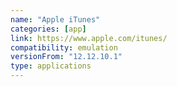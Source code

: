 ```yaml
---
name: "Apple iTunes"
categories: [app]
link: https://www.apple.com/itunes/
compatibility: emulation
versionFrom: "12.12.10.1"
type: applications
---
```


